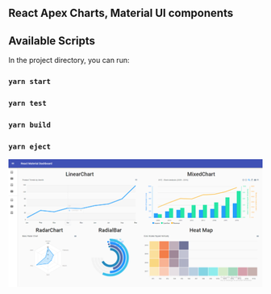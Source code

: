 ## React Apex Charts, Material UI components

## Available Scripts

In the project directory, you can run:

### `yarn start`

### `yarn test`

### `yarn build`

### `yarn eject`

![ScreenShot](/screenshots/dashboard.png)